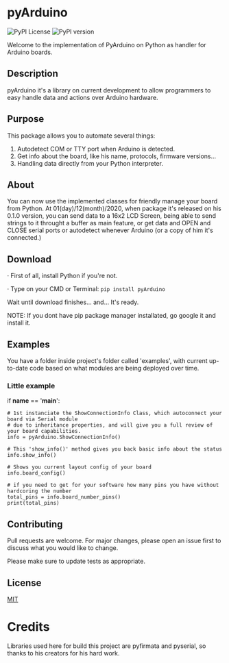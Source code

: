 # pyArduino

![PyPI License](https://img.shields.io/pypi/l/pyArduino)
![PyPI version](https://img.shields.io/pypi/v/pyArduino)

Welcome to the implementation of PyArduino on Python as handler for Arduino boards.

## Description

pyArduino it's a library on current development to allow programmers to easy handle data and actions over Arduino hardware.

## Purpose

This package allows you to automate several things:

1. Autodetect COM or TTY port when Arduino is detected.
2. Get info about the board, like his name, protocols, firmware versions...
3. Handling data directly from your Python interpreter.

## About

You can now use the implemented classes for friendly manage your board from Python.
At 01(day)/12(month)/2020, when package it's released on his 0.1.0 version,
you can send data to a 16x2 LCD Screen, being able to send strings to it throught a buffer as main feature, or get data and OPEN and CLOSE serial ports
or autodetect whenever Arduino (or a copy of him it's connected.)

## Download

· First of all, install Python if you're not.

· Type on your CMD or Terminal:
```pip install pyArduino```

Wait until download finishes... and... It's ready.

NOTE: If you dont have pip package manager installated, go google it and install it.
 
## Examples

You have a folder inside project's folder called 'examples', with current up-to-date code based on what modules are being deployed over time.

### Little example


if __name__ == '__main__':
    
    # 1st instanciate the ShowConnectionInfo Class, which autoconnect your board via Serial module
    # due to inheritance properties, and will give you a full review of your board capabilities.
    info = pyArduino.ShowConnectionInfo()

    # This 'show_info()' method gives you back basic info about the status
    info.show_info()

    # Shows you current layout config of your board
    info.board_config()

    # if you need to get for your software how many pins you have without hardcoring the number  
    total_pins = info.board_number_pins()
    print(total_pins)


## Contributing
Pull requests are welcome. For major changes, please open an issue first to discuss what you would like to change.

Please make sure to update tests as appropriate.

## License
[MIT](https://github.com/Pyzyryab/pyArduino/blob/master/LICENSE)

# Credits

Libraries used here for build this project are pyfirmata and pyserial, so thanks to his
creators for his hard work.
